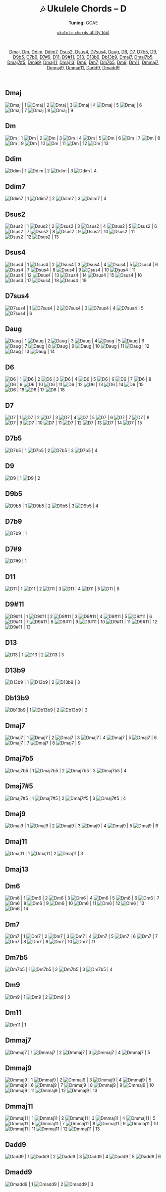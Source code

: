 <div align="center">
	<h1>🎶 Ukulele Chords – D</h1>
	<p>
		<strong>Tuning:</strong> GCAE
	</p>
	<p>
    	<a href="https://github.com/capevace/ukulele-chords"><code>ukulele-chords</code> utility tool</a>
	</p>
	<br>
	<p>
		<a href="#Dmaj">Dmaj</a>, <a href="#Dm">Dm</a>, <a href="#Ddim">Ddim</a>, <a href="#Ddim7">Ddim7</a>, <a href="#Dsus2">Dsus2</a>, <a href="#Dsus4">Dsus4</a>, <a href="#D7sus4">D7sus4</a>, <a href="#Daug">Daug</a>, <a href="#D6">D6</a>, <a href="#D7">D7</a>, <a href="#D7b5">D7b5</a>, <a href="#D9">D9</a>, <a href="#D9b5">D9b5</a>, <a href="#D7b9">D7b9</a>, <a href="#D7#9">D7#9</a>, <a href="#D11">D11</a>, <a href="#D9#11">D9#11</a>, <a href="#D13">D13</a>, <a href="#D13b9">D13b9</a>, <a href="#Db13b9">Db13b9</a>, <a href="#Dmaj7">Dmaj7</a>, <a href="#Dmaj7b5">Dmaj7b5</a>, <a href="#Dmaj7#5">Dmaj7#5</a>, <a href="#Dmaj9">Dmaj9</a>, <a href="#Dmaj11">Dmaj11</a>, <a href="#Dmaj13">Dmaj13</a>, <a href="#Dm6">Dm6</a>, <a href="#Dm7">Dm7</a>, <a href="#Dm7b5">Dm7b5</a>, <a href="#Dm9">Dm9</a>, <a href="#Dm11">Dm11</a>, <a href="#Dmmaj7">Dmmaj7</a>, <a href="#Dmmaj9">Dmmaj9</a>, <a href="#Dmmaj11">Dmmaj11</a>, <a href="#Dadd9">Dadd9</a>, <a href="#Dmadd9">Dmadd9</a>
	</p>
</div>
<br>


## Dmaj

![Dmaj | 1](../../svgs/Dmaj.svg) ![Dmaj | 2](../../svgs/Dmaj-2.svg) ![Dmaj | 3](../../svgs/Dmaj-3.svg) ![Dmaj | 4](../../svgs/Dmaj-4.svg) ![Dmaj | 5](../../svgs/Dmaj-5.svg) ![Dmaj | 6](../../svgs/Dmaj-6.svg) ![Dmaj | 7](../../svgs/Dmaj-7.svg) ![Dmaj | 8](../../svgs/Dmaj-8.svg) ![Dmaj | 9](../../svgs/Dmaj-9.svg) 

## Dm

![Dm | 1](../../svgs/Dm.svg) ![Dm | 2](../../svgs/Dm-2.svg) ![Dm | 3](../../svgs/Dm-3.svg) ![Dm | 4](../../svgs/Dm-4.svg) ![Dm | 5](../../svgs/Dm-5.svg) ![Dm | 6](../../svgs/Dm-6.svg) ![Dm | 7](../../svgs/Dm-7.svg) ![Dm | 8](../../svgs/Dm-8.svg) ![Dm | 9](../../svgs/Dm-9.svg) ![Dm | 10](../../svgs/Dm-10.svg) ![Dm | 11](../../svgs/Dm-11.svg) ![Dm | 12](../../svgs/Dm-12.svg) ![Dm | 13](../../svgs/Dm-13.svg) 

## Ddim

![Ddim | 1](../../svgs/Ddim.svg) ![Ddim | 2](../../svgs/Ddim-2.svg) ![Ddim | 3](../../svgs/Ddim-3.svg) ![Ddim | 4](../../svgs/Ddim-4.svg) 

## Ddim7

![Ddim7 | 1](../../svgs/Ddim7.svg) ![Ddim7 | 2](../../svgs/Ddim7-2.svg) ![Ddim7 | 3](../../svgs/Ddim7-3.svg) ![Ddim7 | 4](../../svgs/Ddim7-4.svg) 

## Dsus2

![Dsus2 | 1](../../svgs/Dsus2.svg) ![Dsus2 | 2](../../svgs/Dsus2-2.svg) ![Dsus2 | 3](../../svgs/Dsus2-3.svg) ![Dsus2 | 4](../../svgs/Dsus2-4.svg) ![Dsus2 | 5](../../svgs/Dsus2-5.svg) ![Dsus2 | 6](../../svgs/Dsus2-6.svg) ![Dsus2 | 7](../../svgs/Dsus2-7.svg) ![Dsus2 | 8](../../svgs/Dsus2-8.svg) ![Dsus2 | 9](../../svgs/Dsus2-9.svg) ![Dsus2 | 10](../../svgs/Dsus2-10.svg) ![Dsus2 | 11](../../svgs/Dsus2-11.svg) ![Dsus2 | 12](../../svgs/Dsus2-12.svg) ![Dsus2 | 13](../../svgs/Dsus2-13.svg) 

## Dsus4

![Dsus4 | 1](../../svgs/Dsus4.svg) ![Dsus4 | 2](../../svgs/Dsus4-2.svg) ![Dsus4 | 3](../../svgs/Dsus4-3.svg) ![Dsus4 | 4](../../svgs/Dsus4-4.svg) ![Dsus4 | 5](../../svgs/Dsus4-5.svg) ![Dsus4 | 6](../../svgs/Dsus4-6.svg) ![Dsus4 | 7](../../svgs/Dsus4-7.svg) ![Dsus4 | 8](../../svgs/Dsus4-8.svg) ![Dsus4 | 9](../../svgs/Dsus4-9.svg) ![Dsus4 | 10](../../svgs/Dsus4-10.svg) ![Dsus4 | 11](../../svgs/Dsus4-11.svg) ![Dsus4 | 12](../../svgs/Dsus4-12.svg) ![Dsus4 | 13](../../svgs/Dsus4-13.svg) ![Dsus4 | 14](../../svgs/Dsus4-14.svg) ![Dsus4 | 15](../../svgs/Dsus4-15.svg) ![Dsus4 | 16](../../svgs/Dsus4-16.svg) ![Dsus4 | 17](../../svgs/Dsus4-17.svg) ![Dsus4 | 18](../../svgs/Dsus4-18.svg) ![Dsus4 | 19](../../svgs/Dsus4-19.svg) 

## D7sus4

![D7sus4 | 1](../../svgs/D7sus4.svg) ![D7sus4 | 2](../../svgs/D7sus4-2.svg) ![D7sus4 | 3](../../svgs/D7sus4-3.svg) ![D7sus4 | 4](../../svgs/D7sus4-4.svg) ![D7sus4 | 5](../../svgs/D7sus4-5.svg) ![D7sus4 | 6](../../svgs/D7sus4-6.svg) 

## Daug

![Daug | 1](../../svgs/Daug.svg) ![Daug | 2](../../svgs/Daug-2.svg) ![Daug | 3](../../svgs/Daug-3.svg) ![Daug | 4](../../svgs/Daug-4.svg) ![Daug | 5](../../svgs/Daug-5.svg) ![Daug | 6](../../svgs/Daug-6.svg) ![Daug | 7](../../svgs/Daug-7.svg) ![Daug | 8](../../svgs/Daug-8.svg) ![Daug | 9](../../svgs/Daug-9.svg) ![Daug | 10](../../svgs/Daug-10.svg) ![Daug | 11](../../svgs/Daug-11.svg) ![Daug | 12](../../svgs/Daug-12.svg) ![Daug | 13](../../svgs/Daug-13.svg) ![Daug | 14](../../svgs/Daug-14.svg) 

## D6

![D6 | 1](../../svgs/D6.svg) ![D6 | 2](../../svgs/D6-2.svg) ![D6 | 3](../../svgs/D6-3.svg) ![D6 | 4](../../svgs/D6-4.svg) ![D6 | 5](../../svgs/D6-5.svg) ![D6 | 6](../../svgs/D6-6.svg) ![D6 | 7](../../svgs/D6-7.svg) ![D6 | 8](../../svgs/D6-8.svg) ![D6 | 9](../../svgs/D6-9.svg) ![D6 | 10](../../svgs/D6-10.svg) ![D6 | 11](../../svgs/D6-11.svg) ![D6 | 12](../../svgs/D6-12.svg) ![D6 | 13](../../svgs/D6-13.svg) ![D6 | 14](../../svgs/D6-14.svg) ![D6 | 15](../../svgs/D6-15.svg) ![D6 | 16](../../svgs/D6-16.svg) ![D6 | 17](../../svgs/D6-17.svg) ![D6 | 18](../../svgs/D6-18.svg) 

## D7

![D7 | 1](../../svgs/D7.svg) ![D7 | 2](../../svgs/D7-2.svg) ![D7 | 3](../../svgs/D7-3.svg) ![D7 | 4](../../svgs/D7-4.svg) ![D7 | 5](../../svgs/D7-5.svg) ![D7 | 6](../../svgs/D7-6.svg) ![D7 | 7](../../svgs/D7-7.svg) ![D7 | 8](../../svgs/D7-8.svg) ![D7 | 9](../../svgs/D7-9.svg) ![D7 | 10](../../svgs/D7-10.svg) ![D7 | 11](../../svgs/D7-11.svg) ![D7 | 12](../../svgs/D7-12.svg) ![D7 | 13](../../svgs/D7-13.svg) ![D7 | 14](../../svgs/D7-14.svg) ![D7 | 15](../../svgs/D7-15.svg) 

## D7b5

![D7b5 | 1](../../svgs/D7b5.svg) ![D7b5 | 2](../../svgs/D7b5-2.svg) ![D7b5 | 3](../../svgs/D7b5-3.svg) ![D7b5 | 4](../../svgs/D7b5-4.svg) 

## D9

![D9 | 1](../../svgs/D9.svg) ![D9 | 2](../../svgs/D9-2.svg) 

## D9b5

![D9b5 | 1](../../svgs/D9b5.svg) ![D9b5 | 2](../../svgs/D9b5-2.svg) ![D9b5 | 3](../../svgs/D9b5-3.svg) ![D9b5 | 4](../../svgs/D9b5-4.svg) 

## D7b9

![D7b9 | 1](../../svgs/D7b9.svg) 

## D7#9

![D7#9 | 1](../../svgs/D7%239.svg) 

## D11

![D11 | 1](../../svgs/D11.svg) ![D11 | 2](../../svgs/D11-2.svg) ![D11 | 3](../../svgs/D11-3.svg) ![D11 | 4](../../svgs/D11-4.svg) ![D11 | 5](../../svgs/D11-5.svg) ![D11 | 6](../../svgs/D11-6.svg) 

## D9#11

![D9#11 | 1](../../svgs/D9%2311.svg) ![D9#11 | 2](../../svgs/D9%2311-2.svg) ![D9#11 | 3](../../svgs/D9%2311-3.svg) ![D9#11 | 4](../../svgs/D9%2311-4.svg) ![D9#11 | 5](../../svgs/D9%2311-5.svg) ![D9#11 | 6](../../svgs/D9%2311-6.svg) ![D9#11 | 7](../../svgs/D9%2311-7.svg) ![D9#11 | 8](../../svgs/D9%2311-8.svg) ![D9#11 | 9](../../svgs/D9%2311-9.svg) ![D9#11 | 10](../../svgs/D9%2311-10.svg) ![D9#11 | 11](../../svgs/D9%2311-11.svg) ![D9#11 | 12](../../svgs/D9%2311-12.svg) ![D9#11 | 13](../../svgs/D9%2311-13.svg) 

## D13

![D13 | 1](../../svgs/D13.svg) ![D13 | 2](../../svgs/D13-2.svg) ![D13 | 3](../../svgs/D13-3.svg) 

## D13b9

![D13b9 | 1](../../svgs/D13b9.svg) ![D13b9 | 2](../../svgs/D13b9-2.svg) ![D13b9 | 3](../../svgs/D13b9-3.svg) 

## Db13b9

![Db13b9 | 1](../../svgs/Db13b9.svg) ![Db13b9 | 2](../../svgs/Db13b9-2.svg) ![Db13b9 | 3](../../svgs/Db13b9-3.svg) 

## Dmaj7

![Dmaj7 | 1](../../svgs/Dmaj7.svg) ![Dmaj7 | 2](../../svgs/Dmaj7-2.svg) ![Dmaj7 | 3](../../svgs/Dmaj7-3.svg) ![Dmaj7 | 4](../../svgs/Dmaj7-4.svg) ![Dmaj7 | 5](../../svgs/Dmaj7-5.svg) ![Dmaj7 | 6](../../svgs/Dmaj7-6.svg) ![Dmaj7 | 7](../../svgs/Dmaj7-7.svg) ![Dmaj7 | 8](../../svgs/Dmaj7-8.svg) ![Dmaj7 | 9](../../svgs/Dmaj7-9.svg) 

## Dmaj7b5

![Dmaj7b5 | 1](../../svgs/Dmaj7b5.svg) ![Dmaj7b5 | 2](../../svgs/Dmaj7b5-2.svg) ![Dmaj7b5 | 3](../../svgs/Dmaj7b5-3.svg) ![Dmaj7b5 | 4](../../svgs/Dmaj7b5-4.svg) 

## Dmaj7#5

![Dmaj7#5 | 1](../../svgs/Dmaj7%235.svg) ![Dmaj7#5 | 2](../../svgs/Dmaj7%235-2.svg) ![Dmaj7#5 | 3](../../svgs/Dmaj7%235-3.svg) ![Dmaj7#5 | 4](../../svgs/Dmaj7%235-4.svg) 

## Dmaj9

![Dmaj9 | 1](../../svgs/Dmaj9.svg) ![Dmaj9 | 2](../../svgs/Dmaj9-2.svg) ![Dmaj9 | 3](../../svgs/Dmaj9-3.svg) ![Dmaj9 | 4](../../svgs/Dmaj9-4.svg) ![Dmaj9 | 5](../../svgs/Dmaj9-5.svg) ![Dmaj9 | 6](../../svgs/Dmaj9-6.svg) 

## Dmaj11

![Dmaj11 | 1](../../svgs/Dmaj11.svg) ![Dmaj11 | 2](../../svgs/Dmaj11-2.svg) ![Dmaj11 | 3](../../svgs/Dmaj11-3.svg) 

## Dmaj13



## Dm6

![Dm6 | 1](../../svgs/Dm6.svg) ![Dm6 | 2](../../svgs/Dm6-2.svg) ![Dm6 | 3](../../svgs/Dm6-3.svg) ![Dm6 | 4](../../svgs/Dm6-4.svg) ![Dm6 | 5](../../svgs/Dm6-5.svg) ![Dm6 | 6](../../svgs/Dm6-6.svg) ![Dm6 | 7](../../svgs/Dm6-7.svg) ![Dm6 | 8](../../svgs/Dm6-8.svg) ![Dm6 | 9](../../svgs/Dm6-9.svg) ![Dm6 | 10](../../svgs/Dm6-10.svg) ![Dm6 | 11](../../svgs/Dm6-11.svg) ![Dm6 | 12](../../svgs/Dm6-12.svg) ![Dm6 | 13](../../svgs/Dm6-13.svg) ![Dm6 | 14](../../svgs/Dm6-14.svg) 

## Dm7

![Dm7 | 1](../../svgs/Dm7.svg) ![Dm7 | 2](../../svgs/Dm7-2.svg) ![Dm7 | 3](../../svgs/Dm7-3.svg) ![Dm7 | 4](../../svgs/Dm7-4.svg) ![Dm7 | 5](../../svgs/Dm7-5.svg) ![Dm7 | 6](../../svgs/Dm7-6.svg) ![Dm7 | 7](../../svgs/Dm7-7.svg) ![Dm7 | 8](../../svgs/Dm7-8.svg) ![Dm7 | 9](../../svgs/Dm7-9.svg) ![Dm7 | 10](../../svgs/Dm7-10.svg) ![Dm7 | 11](../../svgs/Dm7-11.svg) 

## Dm7b5

![Dm7b5 | 1](../../svgs/Dm7b5.svg) ![Dm7b5 | 2](../../svgs/Dm7b5-2.svg) ![Dm7b5 | 3](../../svgs/Dm7b5-3.svg) ![Dm7b5 | 4](../../svgs/Dm7b5-4.svg) 

## Dm9

![Dm9 | 1](../../svgs/Dm9.svg) ![Dm9 | 2](../../svgs/Dm9-2.svg) ![Dm9 | 3](../../svgs/Dm9-3.svg) 

## Dm11

![Dm11 | 1](../../svgs/Dm11.svg) 

## Dmmaj7

![Dmmaj7 | 1](../../svgs/Dmmaj7.svg) ![Dmmaj7 | 2](../../svgs/Dmmaj7-2.svg) ![Dmmaj7 | 3](../../svgs/Dmmaj7-3.svg) ![Dmmaj7 | 4](../../svgs/Dmmaj7-4.svg) ![Dmmaj7 | 5](../../svgs/Dmmaj7-5.svg) 

## Dmmaj9

![Dmmaj9 | 1](../../svgs/Dmmaj9.svg) ![Dmmaj9 | 2](../../svgs/Dmmaj9-2.svg) ![Dmmaj9 | 3](../../svgs/Dmmaj9-3.svg) ![Dmmaj9 | 4](../../svgs/Dmmaj9-4.svg) ![Dmmaj9 | 5](../../svgs/Dmmaj9-5.svg) ![Dmmaj9 | 6](../../svgs/Dmmaj9-6.svg) ![Dmmaj9 | 7](../../svgs/Dmmaj9-7.svg) ![Dmmaj9 | 8](../../svgs/Dmmaj9-8.svg) ![Dmmaj9 | 9](../../svgs/Dmmaj9-9.svg) ![Dmmaj9 | 10](../../svgs/Dmmaj9-10.svg) ![Dmmaj9 | 11](../../svgs/Dmmaj9-11.svg) ![Dmmaj9 | 12](../../svgs/Dmmaj9-12.svg) ![Dmmaj9 | 13](../../svgs/Dmmaj9-13.svg) 

## Dmmaj11

![Dmmaj11 | 1](../../svgs/Dmmaj11.svg) ![Dmmaj11 | 2](../../svgs/Dmmaj11-2.svg) ![Dmmaj11 | 3](../../svgs/Dmmaj11-3.svg) ![Dmmaj11 | 4](../../svgs/Dmmaj11-4.svg) ![Dmmaj11 | 5](../../svgs/Dmmaj11-5.svg) ![Dmmaj11 | 6](../../svgs/Dmmaj11-6.svg) ![Dmmaj11 | 7](../../svgs/Dmmaj11-7.svg) ![Dmmaj11 | 8](../../svgs/Dmmaj11-8.svg) ![Dmmaj11 | 9](../../svgs/Dmmaj11-9.svg) ![Dmmaj11 | 10](../../svgs/Dmmaj11-10.svg) ![Dmmaj11 | 11](../../svgs/Dmmaj11-11.svg) ![Dmmaj11 | 12](../../svgs/Dmmaj11-12.svg) ![Dmmaj11 | 13](../../svgs/Dmmaj11-13.svg) 

## Dadd9

![Dadd9 | 1](../../svgs/Dadd9.svg) ![Dadd9 | 2](../../svgs/Dadd9-2.svg) ![Dadd9 | 3](../../svgs/Dadd9-3.svg) ![Dadd9 | 4](../../svgs/Dadd9-4.svg) ![Dadd9 | 5](../../svgs/Dadd9-5.svg) ![Dadd9 | 6](../../svgs/Dadd9-6.svg) 

## Dmadd9

![Dmadd9 | 1](../../svgs/Dmadd9.svg) ![Dmadd9 | 2](../../svgs/Dmadd9-2.svg) ![Dmadd9 | 3](../../svgs/Dmadd9-3.svg) 

